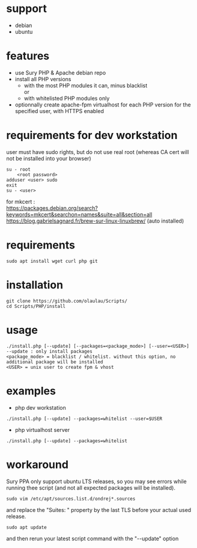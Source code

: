 # support
- debian
- ubuntu


# features
- use Sury PHP & Apache debian repo  
- install all PHP versions  
    - with the most PHP modules it can, minus blacklist  
    or  
    - with whitelisted PHP modules only
- optionnally create apache-fpm virtualhost for each PHP version for the specified user, with HTTPS enabled  



# requirements for dev workstation
user must have sudo rights, but do not use real root (whereas CA cert will not be installed into your browser)
```
su - root
    <root password>
adduser <user> sudo
exit
su - <user>
```

for mkcert :  
https://packages.debian.org/search?keywords=mkcert&searchon=names&suite=all&section=all  
https://blog.gabrielsagnard.fr/brew-sur-linux-linuxbrew/ (auto installed)

  
  
# requirements
```
sudo apt install wget curl php git
```


# installation
```
git clone https://github.com/olaulau/Scripts/
cd Scripts/PHP/install
```
  
  
# usage
```
./install.php [--update] [--packages=<package_mode>] [--user=<USER>]
--update : only install packages
<package_mode> = blacklist / whitelist. without this option, no additional package will be installed
<USER> = unix user to create fpm & vhost
```


# examples
- php dev workstation
```
./install.php [--update] --packages=whitelist --user=$USER
```
- php virtualhost server
```
./install.php [--update] --packages=whitelist
```

# workaround
Sury PPA only support ubuntu LTS releases, so you may see errors while running thee script (and not all expected packages will be installed).
```
sudo vim /etc/apt/sources.list.d/ondrej*.sources
```
and replace the "Suites: " property by the last TLS before your actual used release.
```
sudo apt update
```
and then rerun your latest script command with the "--update" option
